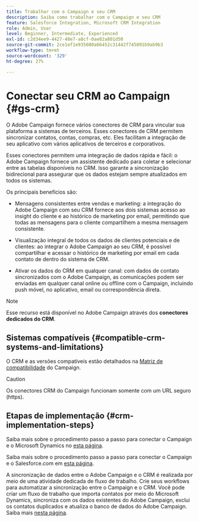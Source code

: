 ```yaml
---
title: Trabalhar com o Campaign e seu CRM
description: Saiba como trabalhar com o Campaign e seu CRM
feature: Salesforce Integration, Microsoft CRM Integration
role: Admin, User
level: Beginner, Intermediate, Experienced
exl-id: c2d34ee9-4427-48e7-a8cf-0ae02a801d50
source-git-commit: 2ce1ef1e935080a66452c31442f745891b9ab9b3
workflow-type: tm+mt
source-wordcount: '329'
ht-degree: 27%

---
```


# Conectar seu CRM ao Campaign {#gs-crm}

O Adobe Campaign fornece vários conectores de CRM para vincular sua plataforma a sistemas de terceiros. Esses conectores de CRM permitem sincronizar contatos, contas, compras, etc. Eles facilitam a integração de seu aplicativo com vários aplicativos de terceiros e corporativos.

Esses conectores permitem uma integração de dados rápida e fácil: o Adobe Campaign fornece um assistente dedicado para coletar e selecionar entre as tabelas disponíveis no CRM. Isso garante a sincronização bidirecional para assegurar que os dados estejam sempre atualizados em todos os sistemas.

Os principais benefícios são:

* Mensagens consistentes entre vendas e marketing: a integração do Adobe Campaign com seu CRM fornece aos dois sistemas acesso ao insight do cliente e ao histórico de marketing por email, permitindo que todas as mensagens para o cliente compartilhem a mesma mensagem consistente.

* Visualização integral de todos os dados de clientes potenciais e de clientes: ao integrar o Adobe Campaign ao seu CRM, é possível compartilhar e acessar o histórico de marketing por email em cada contato de dentro do sistema de CRM.

* Ativar os dados do CRM em qualquer canal: com dados de contato sincronizados com o Adobe Campaign, as comunicações podem ser enviadas em qualquer canal online ou offline com o Campaign, incluindo push móvel, no aplicativo, email ou correspondência direta.


>[!NOTE]
>
>Esse recurso está disponível no Adobe Campaign através dos **conectores dedicados do CRM**.

## Sistemas compatíveis {#compatible-crm-systems-and-limitations}

O CRM e as versões compatíveis estão detalhados na [Matriz de compatibilidade](../start/compatibility-matrix.md) do Campaign.

>[!CAUTION]
>
> Os conectores CRM do Campaign funcionam somente com um URL seguro (https).

## Etapas de implementação {#crm-implementation-steps}

Saiba mais sobre o procedimento passo a passo para conectar o Campaign e o Microsoft Dynamics no [esta página](ac-ms-dyn.md).

Saiba mais sobre o procedimento passo a passo para conectar o Campaign e o Salesforce.com em [esta página](ac-sfdc.md).

A sincronização de dados entre o Adobe Campaign e o CRM é realizada por meio de uma atividade dedicada de fluxo de trabalho. Crie seus workflows para automatizar a sincronização entre o Campaign e o CRM. Você pode criar um fluxo de trabalho que importa contatos por meio do Microsoft Dynamics, sincroniza com os dados existentes do Adobe Campaign, exclui os contatos duplicados e atualiza o banco de dados do Adobe Campaign. Saiba mais [nesta página](crm-data-sync.md).
